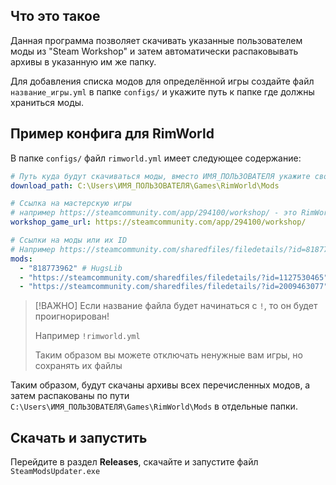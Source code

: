 ## Что это такое

Данная программа позволяет скачивать указанные пользователем моды из "Steam Workshop" и затем автоматически
распаковывать архивы в указанную им же папку.

Для добавления списка модов для определённой игры создайте файл `название_игры.yml` в папке `configs/` и укажите путь к
папке где должны храниться моды.

## Пример конфига для RimWorld

В папке `configs/` файл `rimworld.yml` имеет следующее содержание:

```yml
# Путь куда будут скачиваться моды, вместо ИМЯ_ПОЛЬЗОВАТЕЛЯ укажите свое
download_path: C:\Users\ИМЯ_ПОЛЬЗОВАТЕЛЯ\Games\RimWorld\Mods

# Ссылка на мастерскую игры
# например https://steamcommunity.com/app/294100/workshop/ - это RimWorld
workshop_game_url: https://steamcommunity.com/app/294100/workshop/

# Ссылки на моды или их ID
# Например https://steamcommunity.com/sharedfiles/filedetails/?id=818773962 - это HugsLib
mods:
  - "818773962" # HugsLib
  - "https://steamcommunity.com/sharedfiles/filedetails/?id=1127530465" # Dubs Rimatomics
  - "https://steamcommunity.com/sharedfiles/filedetails/?id=2009463077" # Harmony
```

> [!ВАЖНО]
> Если название файла будет начинаться с `!`, то он будет проигнорирован!
>
> Например `!rimworld.yml`
> 
> Таким образом вы можете отключать ненужные вам игры, но сохранять их файлы

Таким образом, будут скачаны архивы всех перечисленных модов, а затем распакованы по
пути `C:\Users\ИМЯ_ПОЛЬЗОВАТЕЛЯ\Games\RimWorld\Mods` в отдельные папки.

## Скачать и запустить

Перейдите в раздел **Releases**, скачайте и запустите файл `SteamModsUpdater.exe`